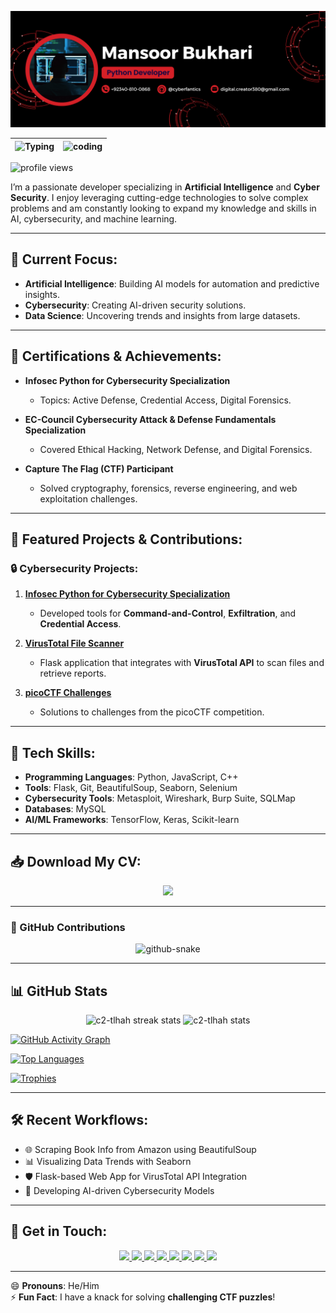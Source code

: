 <!-- Banner Image -->
![Welcome Banner](./assets/banner.png)

| ![Typing](https://readme-typing-svg.demolab.com?font=Roboto+Slab&weight=500&size=25&duration=4000&pause=500&color=32CD32&center=false&vCenter=true&width=700&height=55&lines=👋+Hey%2C+I'm+Syed+Mansoor+ul+Hassan+Bukhari;💻+Passionate+Developer+in;🧠+AI%2C+Cybersecurity+%26+Machine+Learning;🎓+Certified+in+AI%2C+Machine+Learning+%26+Deep+Learning;🏆+from+NAVTTC;🔧+Creating+Innovative+Solutions;🌍+to+Real-World+Problems;🤝+Let's+Connect+and+Collaborate+!) | ![coding](https://media.giphy.com/media/hv13U4h8Y7hEdCQ0Ik/giphy.gif) |
|:--:|:--:|

<p align="left"> <img src="https://komarev.com/ghpvc/?username=cyberfantics&abbreviated=true&base=1957800&style=for-the-badge" alt="profile views" /> </p>

<p align="left">I’m a passionate developer specializing in <strong>Artificial Intelligence</strong> and <strong>Cyber Security</strong>. I enjoy leveraging cutting-edge technologies to solve complex problems and am constantly looking to expand my knowledge and skills in AI, cybersecurity, and machine learning.</p>

---

## 🌱 Current Focus:
- **Artificial Intelligence**: Building AI models for automation and predictive insights.
- **Cybersecurity**: Creating AI-driven security solutions.
- **Data Science**: Uncovering trends and insights from large datasets.

---

## 📜 Certifications & Achievements:
- **Infosec Python for Cybersecurity Specialization**  
  - Topics: Active Defense, Credential Access, Digital Forensics.
  
- **EC-Council Cybersecurity Attack & Defense Fundamentals Specialization**  
  - Covered Ethical Hacking, Network Defense, and Digital Forensics.
  
- **Capture The Flag (CTF) Participant**  
  - Solved cryptography, forensics, reverse engineering, and web exploitation challenges.

---

## 💼 Featured Projects & Contributions:

### 🔒 **Cybersecurity Projects**:
1. **[Infosec Python for Cybersecurity Specialization](https://github.com/cyberfantics/python-for-cybersecurity)**  
   - Developed tools for **Command-and-Control**, **Exfiltration**, and **Credential Access**.

2. **[VirusTotal File Scanner](https://github.com/cyberfantics/virus-total-scanner)**  
   - Flask application that integrates with **VirusTotal API** to scan files and retrieve reports.

3. **[picoCTF Challenges](https://github.com/cyberfantics/picoCTF-challenges)**  
   - Solutions to challenges from the picoCTF competition.

---

## 🔧 Tech Skills:
- **Programming Languages**: Python, JavaScript, C++
- **Tools**: Flask, Git, BeautifulSoup, Seaborn, Selenium
- **Cybersecurity Tools**: Metasploit, Wireshark, Burp Suite, SQLMap
- **Databases**: MySQL
- **AI/ML Frameworks**: TensorFlow, Keras, Scikit-learn

---

## 📥 Download My CV:

<div align="center">
  <a href="./assets/CV.pdf" download="CV.pdf">
    <img src="https://img.shields.io/badge/Download%20CV-Click%20Here-brightgreen?style=for-the-badge&logo=github">
  </a>
</div>

---

### 🐍 GitHub Contributions
<div align="center">
    <picture>
        <source media="(prefers-color-scheme: dark)" srcset="https://github.com/cyberfantics/cyberfantics/blob/output/github-contribution-grid-snake.svg" />
        <source media="(prefers-color-scheme: light)" srcset="https://github.com/cyberfantics/cyberfantics/blob/output/github-contribution-grid-snake.svg" />
        <img alt="github-snake" src="https://github.com/cyberfantics/cyberfantics/blob/output/github-contribution-grid-snake.svg" />
    </picture>
</div>

---

## 📊 GitHub Stats

<div align="center">
    <img width="400" height="200" src="https://github-readme-streak-stats.herokuapp.com/?user=cyberfantics&count_private=true&theme=react&border_radius=10&background=1F2937&stroke=000000&ring=10B981&fire=F59E0B&currStreakLabel=E5E7EB&sideNums=10B981&currStreakNum=3B82F6&dates=9CA3AF&sideLabels=F3F4F6&theme=radical" alt="c2-tlhah streak stats"/>
    <img width="400" height="200" src="https://github-readme-stats.vercel.app/api?username=cyberfantics&count_private=true&show_icons=true&theme=radical&border_radius=10&background=1F2937&icon_color=3B82F6&title_color=10B981&text_color=9CA3AF" alt="c2-tlhah stats"/>
</div>

[![GitHub Activity Graph](https://github-readme-activity-graph.vercel.app/graph?username=cyberfantics&theme=react-dark&bg_color=20232a)](https://github.com/Ashutosh00710/github-readme-activity-graph)

[![Top Languages](https://github-readme-stats.vercel.app/api/top-langs/?username=cyberfantics&layout=compact&theme=radical)](https://github.com/anuraghazra/github-readme-stats)

[![Trophies](https://github-profile-trophy.vercel.app/?username=cyberfantics&theme=radical&no-frame=true&column=7)](https://github.com/ryo-ma/github-profile-trophy)

---

## 🛠 Recent Workflows:
- 🌐 Scraping Book Info from Amazon using BeautifulSoup
- 📊 Visualizing Data Trends with Seaborn
- 🛡️ Flask-based Web App for VirusTotal API Integration
- 🔐 Developing AI-driven Cybersecurity Models

---

## 🤝 Get in Touch:

<div align="center">
  <a href="https://www.linkedin.com/in/mansoor-bukhari-77549a264/">
    <img src="https://img.shields.io/badge/LinkedIn-Connect%20with%20me-blue?style=for-the-badge&logo=linkedin">
  </a>
  <a href="mailto:digital.creator380@gmail.com">
    <img src="https://img.shields.io/badge/Email-Send%20Me%20an%20Email-red?style=for-the-badge&logo=gmail">
  </a>
  <a href="https://www.kaggle.com/mansoorbukhari">
    <img src="https://img.shields.io/badge/Kaggle-Check%20my%20Profile-green?style=for-the-badge&logo=kaggle">
  </a>
  <a href="https://www.facebook.com/mansoorbukhari860?mibextid=ZbWKwL">
    <img src="https://img.shields.io/badge/Facebook-Follow%20me%20on%20Facebook-3b5998?style=for-the-badge&logo=facebook">
  </a>
  <a href="https://wa.me/923408100868">
    <img src="https://img.shields.io/badge/WhatsApp-Chat%20with%20me-25D366?style=for-the-badge&logo=whatsapp">
  </a>
  <a href="https://www.hackerrank.com/profile/salfihacker">
    <img src="https://img.shields.io/badge/HackerRank-Check%20my%20Profile-brightgreen?style=for-the-badge&logo=hackerrank">
  </a>
  <a href="https://leetcode.com/u/salfihacker/">
    <img src="https://img.shields.io/badge/LeetCode-Check%20my%20Profile-yellow?style=for-the-badge&logo=leetcode">
  </a>
  <a href="https://instagram.com/cyberfantics">
    <img src="https://img.shields.io/badge/Instagram-Follow%20me%20on%20Instagram-pink?style=for-the-badge&logo=instagram">
  </a>
</div>

---

😄 **Pronouns**: He/Him  
⚡ **Fun Fact**: I have a knack for solving **challenging CTF puzzles**!
